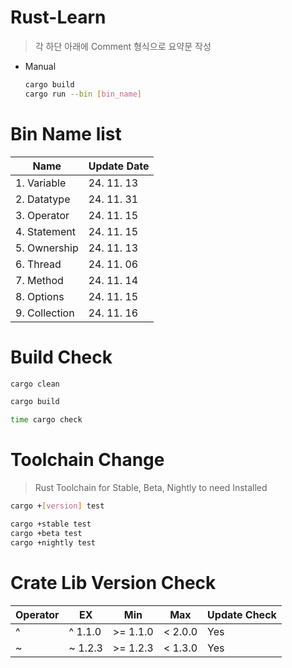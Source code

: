 # Rust-Learn
> 각 하단 아래에 Comment 형식으로 요약문 작성
* Manual
    ```bash
    cargo build
    cargo run --bin [bin_name]
    ```
# Bin Name list
| Name          | Update Date |
| ------------- | ----------- |
| 1. Variable   | 24. 11. 13  |
| 2. Datatype   | 24. 11. 31  |
| 3. Operator   | 24. 11. 15  |
| 4. Statement  | 24. 11. 15  |
| 5. Ownership  | 24. 11. 13  |
| 6. Thread     | 24. 11. 06  |
| 7. Method     | 24. 11. 14  |
| 8. Options    | 24. 11. 15  |
| 9. Collection | 24. 11. 16  |

# Build Check
```bash
cargo clean
```

```bash
cargo build
```

```bash
time cargo check
```

# Toolchain Change
> Rust Toolchain for Stable, Beta, Nightly to need Installed

```bash
cargo +[version] test
```

```bash
cargo +stable test
cargo +beta test
cargo +nightly test
```

# Crate Lib Version Check
| Operator | EX      | Min      | Max     | Update Check |
| -------- | ------- | -------- | ------- | ------------ |
| ^        | ^ 1.1.0 | >= 1.1.0 | < 2.0.0 | Yes          |
| ~        | ~ 1.2.3 | >= 1.2.3 | < 1.3.0 | Yes          |